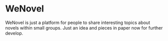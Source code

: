 WeNovel
=======

WeNovel is just a platform for people to share interesting topics about novels within small groups. Just an idea and pieces in paper now for further develop.
